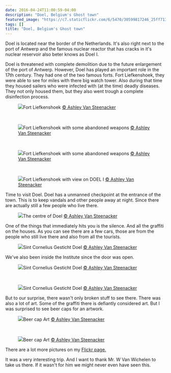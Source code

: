 ```yaml
---
date: 2016-04-24T11:00:59-04:00
description: "Doel, Belgium's Ghost town"
featured_image: "https://c7.staticflickr.com/6/5470/30599817246_25ff71390e_k.jpg"
tags: []
title: "Doel, Belgium's Ghost town"
---
```

Doel is located near the border of the Netherlands. It's also right next to the port of Antwerp and the famous nuclear reactor that has cracks in it's nuclear reservoir also beter knows as Doel I.

Doel is threatened with complete demolition due to the future enlargement of the port of Antwerp. However, Doel has played an important role in the 17th century.
They had one of the two famous forts. Fort Liefkenshoek, they were able to see for miles with there big watch tower. Also during that time they housed sailers who were infected with (at the time) deadly diseases. They not only housed them, but they also went trough a complete disinfection process.    

<figure>
<img src="https://c3.staticflickr.com/6/5332/30004353954_4d02b7a15e_b.jpg" class="img-responsive"
<figcaption>Fort Liefkenshoek <a href="https://www.flickr.com/photos/ashleyvansteenacker/30004353954/in/dateposted-public/"> &copy; Ashley Van Steenacker</a></figcaption>
</figure> 
<br>
<figure>
<img src="https://c1.staticflickr.com/6/5776/30336295760_f9a9a50845_b.jpg" class="img-responsive"
<figcaption>Fort Liefkenshoek with some abandoned weapons  <a href="https://www.flickr.com/photos/ashleyvansteenacker/30336295760/in/dateposted-public/"> &copy; Ashley Van Steenacker</a></figcaption>
</figure> 
<br>
<figure>
<img src="https://c1.staticflickr.com/6/5788/30336291200_4d417d6d74_b.jpg" class="img-responsive"
<figcaption>Fort Liefkenshoek with some abandoned weapons  <a href="https://www.flickr.com/photos/ashleyvansteenacker/30336291200/in/dateposted-public/"> &copy; Ashley Van Steenacker</a></figcaption>
</figure> 
<br>
<figure>
<img src="https://c6.staticflickr.com/6/5688/30002431613_c70ac02678_b.jpg" class="img-responsive"
<figcaption>Fort Liefkenshoek with view on DOEL I  <a href="https://www.flickr.com/photos/ashleyvansteenacker/30002431613/in/dateposted-public/"> &copy; Ashley Van Steenacker</a></figcaption>
</figure> 

Time to visit Doel. Doel has a unmanned checkpoint at the entrance of the town. This is to keep vandals and other people away at night. Since there are actually still a few people who live there. 

<figure>
<img src="https://c1.staticflickr.com/6/5505/30336287680_98abbcd78e_b.jpg" class="img-responsive"
<figcaption>The centre of Doel <a href="https://www.flickr.com/photos/ashleyvansteenacker/30336287680/in/dateposted-public/"> &copy; Ashley Van Steenacker</a></figcaption>
</figure> 

One of the things that immediately hits you is the silence. And all the graffiti on the houses. As you can see there are a few cars, those are from the people who still live there and also from all the tourists.

<figure>
<img src="https://c2.staticflickr.com/6/5605/30636203945_6c5ceb325b_b.jpg" class="img-responsive"
<figcaption>Sint Cornelius Gesticht Doel <a href="https://www.flickr.com/photos/ashleyvansteenacker/30636203945/in/dateposted-public/"> &copy; Ashley Van Steenacker</a></figcaption>
</figure> 

We've also been inside the Institute since the door was open. 

<figure>
<img src="https://c3.staticflickr.com/6/5797/30336275210_b125dd8625_b.jpg"
class="img-responsive"
<figcaption>Sint Cornelius Gesticht Doel <a href="https://www.flickr.com/photos/ashleyvansteenacker/30336275210/in/dateposted-public/"> &copy; Ashley Van Steenacker</a></figcaption>
</figure> 
<br>

<figure>
<img src="https://c6.staticflickr.com/6/5492/30002409413_e7816c0493_b.jpg"
class="img-responsive"
<figcaption>Sint Cornelius Gesticht Doel <a href="https://www.flickr.com/photos/ashleyvansteenacker/30002409413/in/dateposted-public/"> &copy; Ashley Van Steenacker</a></figcaption>
</figure> 

But to our surprise, there wasn't only broken stuff to see there. There was also a lot of art. Some of the graffiti there is defiantly considered art. But I was surprised to see beer caps for an artwork.

<figure>
<img src="https://c2.staticflickr.com/6/5587/30636176305_dd07df4020_b.jpg"
class="img-responsive"
<figcaption>Beer cap Art <a href="https://www.flickr.com/photos/ashleyvansteenacker/30636176305/in/dateposted-public/"> &copy; Ashley Van Steenacker</a></figcaption>
</figure> 
<br>
<figure>
<img src="https://c6.staticflickr.com/6/5460/30548112341_d2b969b78f_b.jpg"
class="img-responsive"
<figcaption>Beer cap Art <a href="https://www.flickr.com/photos/ashleyvansteenacker/30548112341/in/dateposted-public/"> &copy; Ashley Van Steenacker</a></figcaption>
</figure>

There are a lot more pictures on my [Flickr page.](https://www.flickr.com/photos/ashleyvansteenacker/with/30548112341/)

It was a very interesting trip. And I want to thank Mr. W Van Wichelen to take us there. If it wasn't for him we might never even have seen this. 